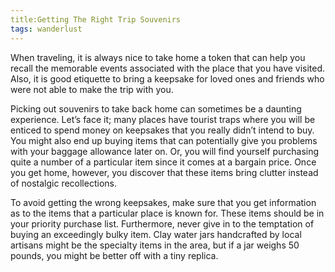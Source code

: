 ```yaml
---
title:Getting The Right Trip Souvenirs
tags: wanderlust
---
```


When traveling, it is always nice to take home a token that can help you recall the memorable events associated with the place that you have visited. Also, it is good etiquette to bring a keepsake for loved ones and friends who were not able to make the trip with you.

Picking out souvenirs to take back home can sometimes be a daunting experience. Let’s face it; many places have tourist traps where you will be enticed to spend money on keepsakes that you really didn’t intend to buy. You might also end up buying items that can potentially give you problems with your baggage allowance later on. Or, you will find yourself purchasing quite a number of a particular item since it comes at a bargain price. Once you get home, however, you discover that these items bring clutter instead of nostalgic recollections.

To avoid getting the wrong keepsakes, make sure that you get information as to the items that a particular place is known for. These items should be in your priority purchase list. Furthermore, never give in to the temptation of buying an exceedingly bulky item. Clay water jars handcrafted by local artisans might be the specialty items in the area, but if a jar weighs 50 pounds, you might be better off with a tiny replica.
